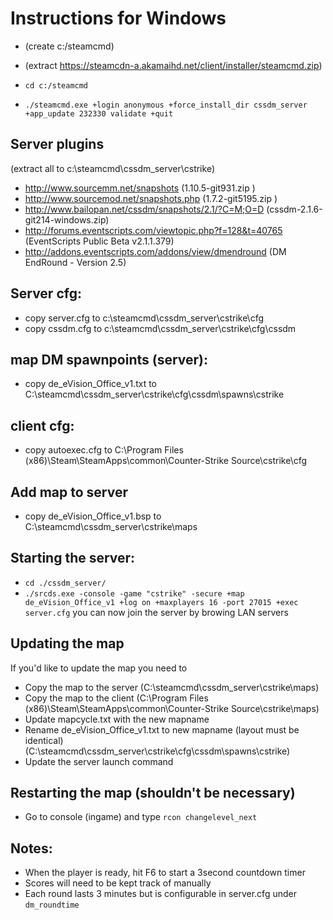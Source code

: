 # Instructions for Windows
- (create c:/steamcmd)
- (extract  https://steamcdn-a.akamaihd.net/client/installer/steamcmd.zip)

- `cd c:/steamcmd`
- `./steamcmd.exe +login anonymous +force_install_dir cssdm_server +app_update 232330 validate +quit`


## Server plugins
(extract all to c:\steamcmd\cssdm_server\cstrike\)
- http://www.sourcemm.net/snapshots (1.10.5-git931.zip	)
- http://www.sourcemod.net/snapshots.php (1.7.2-git5195.zip	)
- http://www.bailopan.net/cssdm/snapshots/2.1/?C=M;O=D (cssdm-2.1.6-git214-windows.zip)
- http://forums.eventscripts.com/viewtopic.php?f=128&t=40765 (EventScripts Public Beta v2.1.1.379)
- http://addons.eventscripts.com/addons/view/dmendround (DM EndRound - Version 2.5) 

## Server cfg:
- copy server.cfg to c:\steamcmd\cssdm_server\cstrike\cfg
- copy cssdm.cfg to c:\steamcmd\cssdm_server\cstrike\cfg\cssdm

## map DM spawnpoints (server):
- copy de_eVision_Office_v1.txt to C:\steamcmd\cssdm_server\cstrike\cfg\cssdm\spawns\cstrike

## client cfg:
- copy autoexec.cfg to C:\Program Files (x86)\Steam\SteamApps\common\Counter-Strike Source\cstrike\cfg

## Add map to server
- copy de_eVision_Office_v1.bsp to C:\steamcmd\cssdm_server\cstrike\maps

## Starting the server: 
- `cd ./cssdm_server/`
- `./srcds.exe -console -game "cstrike" -secure +map de_eVision_Office_v1 +log on +maxplayers 16 -port 27015 +exec server.cfg`
you can now join the server by browing LAN servers

## Updating the map
If you'd like to update the map you need to
- Copy the map to the server (C:\steamcmd\cssdm_server\cstrike\maps)
- Copy the map to the client (C:\Program Files (x86)\Steam\SteamApps\common\Counter-Strike Source\cstrike\maps)
- Update mapcycle.txt with the new mapname
- Rename de_eVision_Office_v1.txt to new mapname (layout must be identical) (C:\steamcmd\cssdm_server\cstrike\cfg\cssdm\spawns\cstrike)
- Update the server launch command

## Restarting the map (shouldn't be necessary)
- Go to console (ingame) and type `rcon changelevel_next`

## Notes:
- When the player is ready, hit F6 to start a 3second countdown timer
- Scores will need to be kept track of manually 
- Each round lasts 3 minutes but is configurable in server.cfg under `dm_roundtime`
